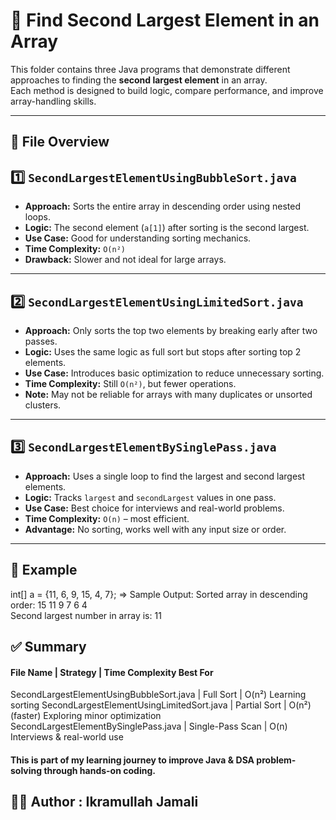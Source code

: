 # 🔢 Find Second Largest Element in an Array 

This folder contains three Java programs that demonstrate different approaches to finding the **second largest element** in an array.  
Each method is designed to build logic, compare performance, and improve array-handling skills.  

--- 

## 📂 File Overview  

## 1️⃣ `SecondLargestElementUsingBubbleSort.java` 
- **Approach:** Sorts the entire array in descending order using nested loops. 
- **Logic:** The second element (`a[1]`) after sorting is the second largest. 
- **Use Case:** Good for understanding sorting mechanics. 
- **Time Complexity:** `O(n²)` 
- **Drawback:** Slower and not ideal for large arrays. 

--- 

## 2️⃣ `SecondLargestElementUsingLimitedSort.java` 
- **Approach:** Only sorts the top two elements by breaking early after two passes. 
- **Logic:** Uses the same logic as full sort but stops after sorting top 2 elements. 
- **Use Case:** Introduces basic optimization to reduce unnecessary sorting. 
- **Time Complexity:** Still `O(n²)`, but fewer operations. 
- **Note:** May not be reliable for arrays with many duplicates or unsorted clusters. 

---

## 3️⃣ `SecondLargestElementBySinglePass.java` 
- **Approach:** Uses a single loop to find the largest and second largest elements. 
- **Logic:** Tracks `largest` and `secondLargest` values in one pass. 
- **Use Case:** Best choice for interviews and real-world problems. 
- **Time Complexity:** `O(n)` – most efficient. 
- **Advantage:** No sorting, works well with any input size or order. 

---

## 🧪 Example 

int[] a = {11, 6, 9, 15, 4, 7}; 
=> Sample Output: 
Sorted array in descending order: 15 11 9 7 6 4  
Second largest number in array is: 11 
## ✅ Summary 
#### File Name	                              |   Strategy         |	 Time Complexity	Best For
SecondLargestElementUsingBubbleSort.java      |   Full Sort        |	 O(n²)	Learning sorting
SecondLargestElementUsingLimitedSort.java	    |   Partial Sort     |	 O(n²) (faster)	Exploring minor optimization
SecondLargestElementBySinglePass.java	        |   Single-Pass Scan |	 O(n)	Interviews & real-world use

#### This is part of my learning journey to improve Java & DSA problem-solving through hands-on coding.

## 🙋‍♂️ Author : Ikramullah Jamali

